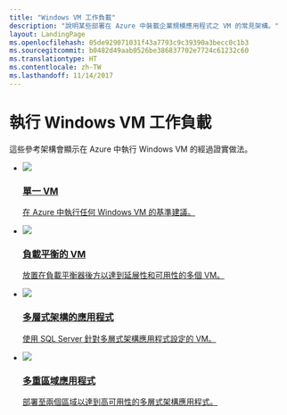 ```yaml
---
title: "Windows VM 工作負載"
description: "說明某些部署在 Azure 中裝載企業規模應用程式之 VM 的常見架構。"
layout: LandingPage
ms.openlocfilehash: 05de929071031f43a7793c9c39390a3becc0c1b3
ms.sourcegitcommit: b0482d49aab0526be386837702e7724c61232c60
ms.translationtype: HT
ms.contentlocale: zh-TW
ms.lasthandoff: 11/14/2017
---
```

# <a name="running-windows-vm-workloads"></a>執行 Windows VM 工作負載

這些參考架構會顯示在 Azure 中執行 Windows VM 的經過證實做法。 

<ul class="panelContent">
    <li>
        <a href="./single-vm.md">
            <div class="cardSize">
                <div class="cardPadding">
                    <div class="card">
                        <div class="cardImageOuter">
                            <div class="cardImage">
                                <img src="./images/single-vm.svg"/>
                            </div>
                        </div>
                        <div class="cardText">
                            <h3>單一 VM</h3>
                            <p>在 Azure 中執行任何 Windows VM 的基準建議。</p>
                        </div>
                    </div>
                </div>
            </div>
        </a>
    </li>
    <li>
        <a href="./multi-vm.md">
            <div class="cardSize">
                <div class="cardPadding">
                    <div class="card">
                        <div class="cardImageOuter">
                            <div class="cardImage">
                            <img src="./images/multi-vm.svg">
                            </div>
                        </div>
                        <div class="cardText">
                            <h3>負載平衡的 VM</h3>
                            <p>放置在負載平衡器後方以達到延展性和可用性的多個 VM。</p>
                        </div>
                    </div>
                </div>
            </div>
        </a>
    </li>
    <li>
        <a href="./n-tier.md">
            <div class="cardSize">
                <div class="cardPadding">
                    <div class="card">
                        <div class="cardImageOuter">
                            <div class="cardImage">
                            <img src="./images/n-tier.svg">
                            </div>
                        </div>
                        <div class="cardText">
                            <h3>多層式架構的應用程式</h3>
                            <p>使用 SQL Server 針對多層式架構應用程式設定的 VM。</p>
                        </div>
                    </div>
                </div>
            </div>
        </a>
    </li>
    <li>
        <a href="./multi-region-application.md">
            <div class="cardSize">
                <div class="cardPadding">
                    <div class="card">
                        <div class="cardImageOuter">
                            <div class="cardImage">
                            <img src="./images/multi-region-application.svg">
                            </div>
                        </div>
                        <div class="cardText">
                            <h3>多重區域應用程式</h3>
                            <p>部署至兩個區域以達到高可用性的多層式架構應用程式。</p>
                        </div>
                    </div>
                </div>
            </div>
        </a>
    </li>
</ul>

